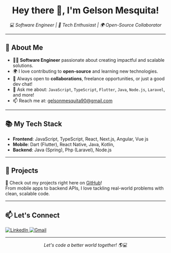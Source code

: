<h1 align="center">Hey there 👋, I'm Gelson Mesquita!</h1>

<p align="center">
  <em>💻 Software Engineer | 🚀 Tech Enthusiast | 🌍 Open-Source Collaborator</em>
</p>

---

## 🌟 About Me

- 👨‍💻 **Software Engineer** passionate about creating impactful and scalable solutions.
- 🌍 I love contributing to **open-source** and learning new technologies.
- 🤝 Always open to **collaborations**, freelance opportunities, or just a good dev chat!
- 💬 Ask me about: `JavaScript`, `TypeScript`, `Flutter`, `Java`, `Node.js`, `Laravel`, and more!
- 📫 Reach me at: [gelsonmesquita90@gmail.com](mailto:gelsonmesquita90@gmail.com)

---

## 📚 My Tech Stack
- **Frontend**: JavaScript, TypeScript, React, Next.js, Angular, Vue js
- **Mobile**: Dart (Flutter), React Native, Java, Kotlin, 
- **Backend**: Java (Spring), Php (Laravel), Node.js

---

## 📌 Projects

🔗 Check out my projects right here on [GitHub](https://github.com/gellsonmesquita)!  
From mobile apps to backend APIs, I love tackling real-world problems with clean, scalable code.

---

## 📫 Let's Connect

<p>
  <a href="https://www.linkedin.com/in/gellmesquita/" target="_blank">
    <img alt="LinkedIn" src="https://img.shields.io/badge/-LinkedIn-blue?style=flat&logo=linkedin&logoColor=white" />
  </a>
  <a href="mailto:gelsonmesquita90@gmail.com">
    <img alt="Gmail" src="https://img.shields.io/badge/-Gmail-c14438?style=flat&logo=gmail&logoColor=white" />
  </a>
</p>

---

<p align="center"><em>Let's code a better world together! 🌎💻</em></p>
